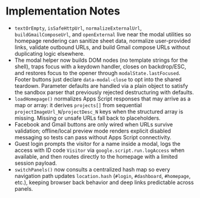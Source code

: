 # Implementation Notes

- `textOrEmpty`, `isSafeHttpUrl`, `normalizeExternalUrl`, `buildGmailComposeUrl`, and `openExternal` live near the modal utilities so homepage rendering can sanitize sheet data, normalize user-provided links, validate outbound URLs, and build Gmail compose URLs without duplicating logic elsewhere.
- The modal helper now builds DOM nodes (no template strings for the shell), traps focus with a keydown handler, closes on backdrop/ESC, and restores focus to the opener through `modalState.lastFocused`. Footer buttons just declare `data-modal-close` to opt into the shared teardown. Parameter defaults are handled via a plain object to satisfy the sandbox parser that previously rejected destructuring with defaults.
- `loadHomepage()` normalizes Apps Script responses that may arrive as a map or array: it derives `projects[]` from sequential `projectImageUrl_N`/`projectDesc_N` keys when the structured array is missing. Missing or unsafe URLs fall back to placeholders.
- Facebook and Gmail buttons are only wired when URLs survive validation; offline/local preview mode renders explicit disabled messaging so tests can pass without Apps Script connectivity.
- Guest login prompts the visitor for a name inside a modal, logs the access with ID code `Visitor` via `google.script.run.logAccess` when available, and then routes directly to the homepage with a limited session payload.
- `switchPanels()` now consults a centralized hash map so every navigation path updates `location.hash` (`#login`, `#dashboard`, `#homepage`, etc.), keeping browser back behavior and deep links predictable across panels.
